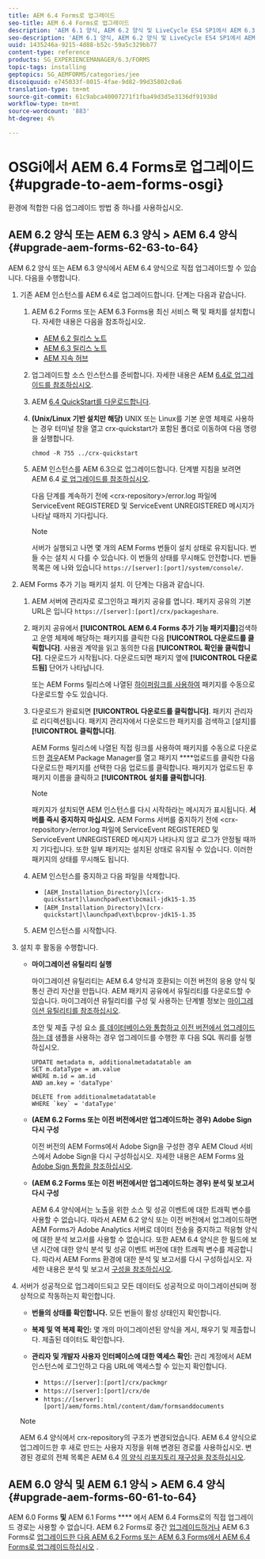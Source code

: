 ```yaml
---
title: AEM 6.4 Forms로 업그레이드
seo-title: AEM 6.4 Forms로 업그레이드
description: 'AEM 6.1 양식, AEM 6.2 양식 및 LiveCycle ES4 SP1에서 AEM 6.3 양식으로 직접 업그레이드할 수 있습니다. '
seo-description: 'AEM 6.1 양식, AEM 6.2 양식 및 LiveCycle ES4 SP1에서 AEM 6.3 양식으로 직접 업그레이드할 수 있습니다. '
uuid: 1435246a-9215-4d88-b52c-59a5c329bb77
content-type: reference
products: SG_EXPERIENCEMANAGER/6.3/FORMS
topic-tags: installing
geptopics: SG_AEMFORMS/categories/jee
discoiquuid: e745033f-8015-4fae-9d82-99d35802c0a6
translation-type: tm+mt
source-git-commit: 61c9abca40007271f1fba49d3d5e3136df91938d
workflow-type: tm+mt
source-wordcount: '883'
ht-degree: 4%

---
```



# OSGi에서 AEM 6.4 Forms로 업그레이드 {#upgrade-to-aem-forms-osgi}

환경에 적합한 다음 업그레이드 방법 중 하나를 사용하십시오.

## AEM 6.2 양식 또는 AEM 6.3 양식 > AEM 6.4 양식 {#upgrade-aem-forms-62-63-to-64}

AEM 6.2 양식 또는 AEM 6.3 양식에서 AEM 6.4 양식으로 직접 업그레이드할 수 있습니다. 다음을 수행합니다.

1. 기존 AEM 인스턴스를 AEM 6.4로 업그레이드합니다. 단계는 다음과 같습니다.

   1. AEM 6.2 Forms 또는 AEM 6.3 Forms용 최신 서비스 팩 및 패치를 설치합니다. 자세한 내용은 다음을 참조하십시오.

      * [AEM 6.2 릴리스 노트](https://helpx.adobe.com/kr/experience-manager/6-2/release-notes.html)
      * [AEM 6.3 릴리스 노트](https://helpx.adobe.com/kr/experience-manager/6-3/release-notes.html)
      * [AEM 지속 허브](https://helpx.adobe.com/kr/experience-manager/aem-releases-updates.html)
   1. 업그레이드할 소스 인스턴스를 준비합니다. 자세한 내용은 AEM [6.4로 업그레이드를 참조하십시오](/help/sites-deploying/upgrade.md#preparing%20the%20source%20instance).
   1. AEM [6.4 QuickStart를 다운로드합니다](/help/sites-deploying/deploy.md#getting%20the%20software).
   1. **(Unix/Linux 기반 설치만 해당)** UNIX 또는 Linux를 기본 운영 체제로 사용하는 경우 터미널 창을 열고 crx-quickstart가 포함된 폴더로 이동하여 다음 명령을 실행합니다.

      `chmod -R 755 ../crx-quickstart`

   1. AEM 인스턴스를 AEM 6.3으로 업그레이드합니다. 단계별 지침을 보려면 AEM 6.4 [로 업그레이드를 참조하십시오](/help/sites-deploying/upgrade.md).

      다음 단계를 계속하기 전에 &lt;crx-repository>/error.log 파일에 ServiceEvent REGISTERED 및 ServiceEvent UNREGISTERED 메시지가 나타날 때까지 기다립니다.

      >[!NOTE]
      >
      >서버가 실행되고 나면 몇 개의 AEM Forms 번들이 설치 상태로 유지됩니다. 번들 수는 설치 시 다를 수 있습니다. 이 번들의 상태를 무시해도 안전합니다. 번들 목록은 에 나와 있습니다 `https://[server]:[port]/system/console/`.


1. AEM Forms 추가 기능 패키지 설치. 이 단계는 다음과 같습니다.

   1. AEM 서버에 관리자로 로그인하고 패키지 공유를 엽니다. 패키지 공유의 기본 URL은 입니다 `https://[server]:[port]/crx/packageshare`.
   1. 패키지 공유에서 **[!UICONTROL AEM 6.4 Forms 추가 기능 패키지를]**&#x200B;검색하고 운영 체제에 해당하는 패키지를 클릭한 다음 **[!UICONTROL 다운로드를 클릭합니다]**. 사용권 계약을 읽고 동의한 다음 **[!UICONTROL 확인을 클릭합니다]**. 다운로드가 시작됩니다. 다운로드되면 패키지 옆에 **[!UICONTROL 다운로드됨]** 단어가 나타납니다.

      또는 AEM Forms 릴리스에 나열된 [하이퍼링크를 사용하여](https://helpx.adobe.com/kr/aem-forms/kb/aem-forms-releases.html) 패키지를 수동으로 다운로드할 수도 있습니다.

   1. 다운로드가 완료되면 **[!UICONTROL 다운로드를 클릭합니다]**. 패키지 관리자로 리디렉션됩니다. 패키지 관리자에서 다운로드한 패키지를 검색하고 [설치]를 **[!UICONTROL 클릭합니다]**.

      AEM Forms 릴리스에 나열된 직접 링크를 사용하여 패키지를 수동으로 다운로드한 [경우](https://helpx.adobe.com/kr/aem-forms/kb/aem-forms-releases.html)AEM Package Manager를 열고 패키지 ****&#x200B;업로드를 클릭한 다음 다운로드한 패키지를 선택한 다음 업로드를 클릭합니다. 패키지가 업로드된 후 패키지 이름을 클릭하고 **[!UICONTROL 설치를 클릭합니다]**.

      >[!NOTE]
      >
      >패키지가 설치되면 AEM 인스턴스를 다시 시작하라는 메시지가 표시됩니다. **서버를 즉시 중지하지 마십시오.** AEM Forms 서버를 중지하기 전에 &lt;crx-repository>/error.log 파일에 ServiceEvent REGISTERED 및 ServiceEvent UNREGISTERED 메시지가 나타나지 않고 로그가 안정될 때까지 기다립니다. 또한 일부 패키지는 설치된 상태로 유지될 수 있습니다. 이러한 패키지의 상태를 무시해도 됩니다.

   1. AEM 인스턴스를 중지하고 다음 파일을 삭제합니다.

      * `[AEM_Installation_Directory]\[crx-quickstart]\launchpad\ext\bcmail-jdk15-1.35`
      * `[AEM_Installation_Directory]\[crx-quickstart]\launchpad\ext\bcprov-jdk15-1.35`
   1. AEM 인스턴스를 시작합니다.


1. 설치 후 활동을 수행합니다.

   * **마이그레이션 유틸리티 실행**

      마이그레이션 유틸리티는 AEM 6.4 양식과 호환되는 이전 버전의 응용 양식 및 통신 관리 자산을 만듭니다. AEM 패키지 공유에서 유틸리티를 다운로드할 수 있습니다. 마이그레이션 유틸리티를 구성 및 사용하는 단계별 정보는 [마이그레이션 유틸리티를 참조하십시오](/help/forms/using/migration-utility.md).

      초안 및 제출 구성 요소 [를 데이터베이스와 통합하고 이전 버전에서 업그레이드하는 데](integrate-draft-submission-database.md) 샘플을 사용하는 경우 업그레이드를 수행한 후 다음 SQL 쿼리를 실행하십시오.

      ```
      UPDATE metadata m, additionalmetadatatable am
      SET m.dataType = am.value
      WHERE m.id = am.id
      AND am.key = 'dataType'
      ```

      ```
      DELETE from additionalmetadatatable
      WHERE `key` = 'dataType'
      ```

   * **(AEM 6.2 Forms 또는 이전 버전에서만 업그레이드하는 경우) Adobe Sign 다시 구성**

      이전 버전의 AEM Forms에서 Adobe Sign을 구성한 경우 AEM Cloud 서비스에서 Adobe Sign을 다시 구성하십시오. 자세한 내용은 AEM Forms [와 Adobe Sign 통합을 참조하십시오](/help/forms/using/adobe-sign-integration-adaptive-forms.md).

   * **(AEM 6.2 Forms 또는 이전 버전에서만 업그레이드하는 경우) 분석 및 보고서 다시 구성**

      AEM 6.4 양식에서는 노출을 위한 소스 및 성공 이벤트에 대한 트래픽 변수를 사용할 수 없습니다. 따라서 AEM 6.2 양식 또는 이전 버전에서 업그레이드하면 AEM Forms가 Adobe Analytics 서버로 데이터 전송을 중지하고 적응형 양식에 대한 분석 보고서를 사용할 수 없습니다. 또한 AEM 6.4 양식은 한 필드에 보낸 시간에 대한 양식 분석 및 성공 이벤트 버전에 대한 트래픽 변수를 제공합니다. 따라서 AEM Forms 환경에 대한 분석 및 보고서를 다시 구성하십시오. 자세한 내용은 분석 및 보고서 [구성을 참조하십시오](/help/forms/using/configure-analytics-forms-documents.md).

1. 서버가 성공적으로 업그레이드되고 모든 데이터도 성공적으로 마이그레이션되며 정상적으로 작동하는지 확인합니다.

   * **번들의 상태를 확인합니다.** 모든 번들이 활성 상태인지 확인합니다.
   * **복제 및 역 복제 확인:** 몇 개의 마이그레이션된 양식을 게시, 채우기 및 제출합니다. 제출된 데이터도 확인합니다.
   * **관리자 및 개발자 사용자 인터페이스에 대한 액세스 확인:** 관리 계정에서 AEM 인스턴스에 로그인하고 다음 URL에 액세스할 수 있는지 확인합니다.

      * `https://[server]:[port]/crx/packmgr`
      * `https://[server]:[port]/crx/de`
      * `https://[server]:[port]/aem/forms.html/content/dam/formsanddocuments`

   >[!NOTE]
   AEM 6.4 양식에서 crx-repository의 구조가 변경되었습니다. AEM 6.4 양식으로 업그레이드한 후 새로 만드는 사용자 지정을 위해 변경된 경로를 사용하십시오. 변경된 경로의 전체 목록은 AEM 6.4 [의 양식 리포지토리 재구성을 참조하십시오](/help/sites-deploying/forms-repository-restructuring-in-aem-6-4.md).

## AEM 6.0 양식 및 AEM 6.1 양식 > AEM 6.4 양식 {#upgrade-aem-forms-60-61-to-64}

AEM 6.0 Forms **및** AEM 6.1 Forms **** 에서 AEM 6.4 Forms로의 직접 업그레이드 경로는 사용할 수 없습니다. AEM 6.2 Forms로 중간 [업그레이드하거나](/help/forms/using/upgrade.md) AEM 6.3 Forms로 [업그레이드한 다음 AEM 6.2 Forms 또는 AEM 6.3 Forms에서 AEM 6.4 Forms로 업그레이드하십시오](/help/forms/using/upgrade.md) .
